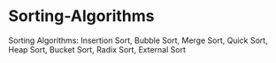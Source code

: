 # Sorting-Algorithms
Sorting Algorithms: Insertion Sort, Bubble Sort, Merge Sort, Quick Sort, Heap Sort, Bucket Sort, Radix Sort, External Sort
